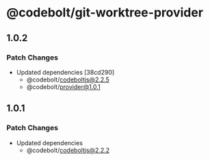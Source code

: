 # @codebolt/git-worktree-provider

## 1.0.2

### Patch Changes

- Updated dependencies [38cd290]
  - @codebolt/codeboltjs@2.2.5
  - @codebolt/provider@1.0.1

## 1.0.1

### Patch Changes

- Updated dependencies
  - @codebolt/codeboltjs@2.2.2
